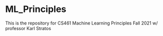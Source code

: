 # ML_Principles
This is the repository for CS461 Machine Learning Principles Fall 2021 w/ professor Karl Stratos
